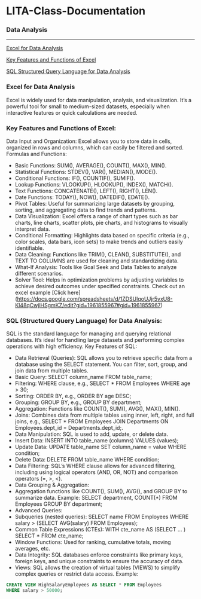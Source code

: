 # LITA-Class-Documentation

### Data Analysis
----
[Excel for Data Analysis](#excel-for-data-analysis)

[Key Features and Functions of Excel](#key-features-and-functions-of-excel)

[SQL Structured Query Language for Data Analysis](sql-structured-query-language-for-data-analysis)

### Excel for Data Analysis
Excel is widely used for data manipulation, analysis, and visualization. It’s a powerful tool for small to medium-sized datasets, especially when interactive features or quick calculations are needed.
### Key Features and Functions of Excel:
Data Input and Organization: Excel allows you to store data in cells, organized in rows and columns, which can easily be filtered and sorted.
Formulas and Functions:
* Basic Functions: SUM(), AVERAGE(), COUNT(), MAX(), MIN().
* Statistical Functions: STDEV(), VAR(), MEDIAN(), MODE().
* Conditional Functions: IF(), COUNTIF(), SUMIF().
* Lookup Functions: VLOOKUP(), HLOOKUP(), INDEX(), MATCH().
* Text Functions: CONCATENATE(), LEFT(), RIGHT(), LEN().
* Date Functions: TODAY(), NOW(), DATEDIF(), EDATE().
* Pivot Tables: Useful for summarizing large datasets by grouping, sorting, and aggregating data to find trends and patterns.
* Data Visualization: Excel offers a range of chart types such as bar charts, line charts, scatter plots, pie charts, and histograms to visually interpret data.
* Conditional Formatting: Highlights data based on specific criteria (e.g., color scales, data bars, icon sets) to make trends and outliers easily identifiable.
* Data Cleaning: Functions like TRIM(), CLEAN(), SUBSTITUTE(), and TEXT TO COLUMNS are used for cleaning and standardizing data.
* What-If Analysis: Tools like Goal Seek and Data Tables to analyze different scenarios.
* Solver Tool: Helps in optimization problems by adjusting variables to achieve desired outcomes under specified constraints.
Check out an excel example [Click here] (https://docs.google.com/spreadsheets/d/1ZDSUlqoUJjr5vxU8-Kl48qCwjlHSgmKZ/edit?gid=1961855967#gid=1961855967)

 ### SQL (Structured Query Language) for Data Analysis:
SQL is the standard language for managing and querying relational databases. It’s ideal for handling large datasets and performing complex operations with high efficiency.
Key Features of SQL:
* Data Retrieval (Queries): SQL allows you to retrieve specific data from a database using the SELECT statement. You can filter, sort, group, and join data from multiple tables.
* Basic Query: SELECT column_name FROM table_name;
* Filtering: WHERE clause, e.g., SELECT * FROM Employees WHERE age > 30;
* Sorting: ORDER BY, e.g., ORDER BY age DESC;
* Grouping: GROUP BY, e.g., GROUP BY department;
* Aggregation: Functions like COUNT(), SUM(), AVG(), MAX(), MIN().
* Joins: Combines data from multiple tables using inner, left, right, and full joins, e.g., SELECT * FROM Employees JOIN Departments ON Employees.dept_id = Departments.dept_id;.
* Data Manipulation: SQL is used to add, update, or delete data.
* Insert Data: INSERT INTO table_name (columns) VALUES (values);
* Update Data: UPDATE table_name SET column_name = value WHERE condition;
* Delete Data: DELETE FROM table_name WHERE condition;
* Data Filtering: SQL’s WHERE clause allows for advanced filtering, including using logical operators (AND, OR, NOT) and comparison operators (=, >, <).
* Data Grouping & Aggregation:
* Aggregation functions like COUNT(), SUM(), AVG(), and GROUP BY to summarize data.
Example: SELECT department, COUNT(*) FROM Employees GROUP BY department;
* Advanced Queries:
* Subqueries (nested queries): SELECT name FROM Employees WHERE salary > (SELECT AVG(salary) FROM Employees);
* Common Table Expressions (CTEs): WITH cte_name AS (SELECT ... ) SELECT * FROM cte_name;
* Window Functions: Used for ranking, cumulative totals, moving averages, etc.
* Data Integrity: SQL databases enforce constraints like primary keys, foreign keys, and unique constraints to ensure the accuracy of data.
* Views: SQL allows the creation of virtual tables (VIEWS) to simplify complex queries or restrict data access.
Example:
```SQL
CREATE VIEW HighSalaryEmployees AS SELECT * FROM Employees
WHERE salary > 50000;
```



